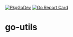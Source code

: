 [![PkgGoDev](https://pkg.go.dev/badge/ypeckstadt/go-utils)](https://pkg.go.dev/ypeckstadt/go-utils)
[![Go Report Card](https://goreportcard.com/badge/github.com/ypeckstadt/wallhaven-sync)](https://goreportcard.com/report/github.com/ypeckstadt/wallhaven-sync)

# go-utils
